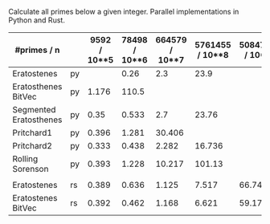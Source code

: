 
Calculate all primes below a given integer.  Parallel implementations in Python and Rust.

| #primes / n            |    | 9592 / 10\*\*5 | 78498 / 10\*\*6 | 664579 / 10\*\*7 | 5761455 / 10\*\*8 | 50847534 / 10\*\*9 |
| ---------------------- | -- | -------------- | --------------- | ---------------- | ----------------- | ------------------ |
| Eratostenes            | py |                | 0.26            | 2.3              | 23.9              |                    |
| Eratosthenes BitVec    | py | 1.176          | 110.5           |                  |                   |                    |
| Segmented Eratosthenes | py | 0.35           | 0.533           | 2.7              | 23.76             |                    |
| Pritchard1             | py | 0.396          | 1.281           | 30.406           |                   |                    |
| Pritchard2             | py | 0.333          | 0.438           | 2.282            | 16.736            |                    |
| Rolling Sorenson       | py | 0.393          | 1.228           | 10.217           | 101.13            |                    |
|                        |    |                |                 |                  |                   |                    |
| Eratostenes            | rs | 0.389          | 0.636           | 1.125            | 7.517             | 66.74              |
| Eratostenes BitVec     | rs | 0.392          | 0.462           | 1.168            | 6.621             | 59.174             |
